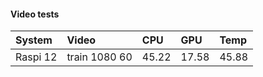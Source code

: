 <link href="style.css" rel="stylesheet"></link>

#### Video tests
    
| System      | Video         | CPU    | GPU    | Temp   |
| :---------- | :------------ | :----- | :----- | :----- |
| Raspi 12    | train 1080 60 | 45.22  | 17.58  | 45.88  |

